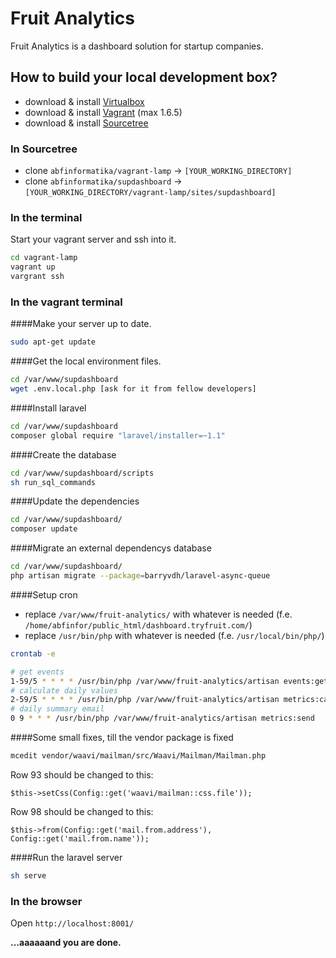# Fruit Analytics

Fruit Analytics is a dashboard solution for startup companies.

## How to build your local development box?
  - download & install [Virtualbox]
  - download & install [Vagrant] (max 1.6.5)
  - download & install [Sourcetree]

### In Sourcetree
  - clone ```abfinformatika/vagrant-lamp``` → ```[YOUR_WORKING_DIRECTORY]```
  - clone ```abfinformatika/supdashboard``` → ```[YOUR_WORKING_DIRECTORY/vagrant-lamp/sites/supdashboard]```

### In the terminal
Start your vagrant server and ssh into it.
```sh
cd vagrant-lamp
vagrant up
vargrant ssh
```

### In the vagrant terminal
####Make your server up to date.
```sh
sudo apt-get update
```

####Get the local environment files.
```sh
cd /var/www/supdashboard
wget .env.local.php [ask for it from fellow developers]
```

####Install laravel
```sh
cd /var/www/supdashboard
composer global require "laravel/installer=~1.1"
```

####Create the database
```sh
cd /var/www/supdashboard/scripts
sh run_sql_commands
```

####Update the dependencies
```sh
cd /var/www/supdashboard/
composer update
```

####Migrate an external dependencys database
```sh
cd /var/www/supdashboard/
php artisan migrate --package=barryvdh/laravel-async-queue
```

####Setup cron

- replace ```/var/www/fruit-analytics/``` with whatever is needed (f.e. ```/home/abfinfor/public_html/dashboard.tryfruit.com/```)
- replace ```/usr/bin/php``` with whatever is needed (f.e. ```/usr/local/bin/php/```)

```sh
crontab -e
```

```sh
# get events
1-59/5 * * * * /usr/bin/php /var/www/fruit-analytics/artisan events:get
# calculate daily values
2-59/5 * * * * /usr/bin/php /var/www/fruit-analytics/artisan metrics:calc
# daily summary email
0 9 * * * /usr/bin/php /var/www/fruit-analytics/artisan metrics:send
```

####Some small fixes, till the vendor package is fixed

```sh
mcedit vendor/waavi/mailman/src/Waavi/Mailman/Mailman.php
```

Row 93 should be changed to this:
```
$this->setCss(Config::get('waavi/mailman::css.file'));
```

Row 98 should be changed to this:
```
$this->from(Config::get('mail.from.address'), Config::get('mail.from.name'));
```

####Run the laravel server
```sh
sh serve
```

### In the browser
Open ```http://localhost:8001/ ```


**...aaaaaand you are done.**

[Virtualbox]:https://www.virtualbox.org/
[Vagrant]:https://www.vagrantup.com
[Sourcetree]:https://www.sourcetreeapp.com
